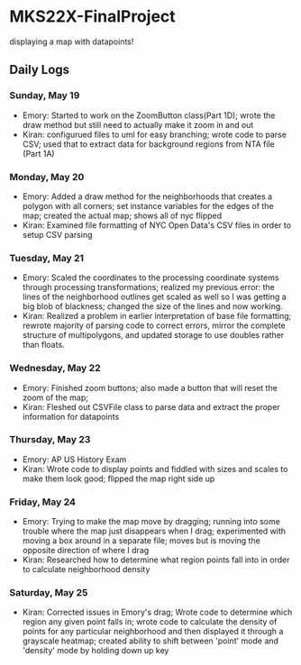 # MKS22X-FinalProject
displaying a map with datapoints!


## Daily Logs
### Sunday, May 19
- Emory: Started to work on the ZoomButton class(Part 1D); wrote the draw method but still need to actually make it zoom in and out
- Kiran: configurued files to uml for easy branching; wrote code to parse CSV; used that to extract data for background regions from NTA file (Part 1A)

### Monday, May 20
- Emory: Added a draw method for the neighborhoods that creates a polygon with all corners; set instance variables for the edges of the map; created the actual map; shows all of nyc flipped
- Kiran: Examined file formatting of NYC Open Data's CSV files in order to setup CSV parsing

### Tuesday, May 21
- Emory: Scaled the coordinates to the processing coordinate systems through processing transformations; realized my previous error: the lines of the neighborhood outlines get scaled as well so I was getting a big blob of blackness; changed the size of the lines and now working.
- Kiran: Realized a problem in earlier interpretation of base file formatting; rewrote majority of parsing code to correct errors, mirror the complete structure of multipolygons, and updated storage to use doubles rather than floats.

### Wednesday, May 22
- Emory: Finished zoom buttons; also made a button that will reset the zoom of the map;
- Kiran: Fleshed out CSVFile class to parse data and extract the proper information for datapoints

### Thursday, May 23
- Emory: AP US History Exam
- Kiran: Wrote code to display points and fiddled with sizes and scales to make them look good; flipped the map right side up

### Friday, May 24
- Emory: Trying to make the map move by dragging; running into some trouble where the map just disappears when I drag; experimented with moving a box around in a separate file; moves but is moving the opposite direction of where I drag
- Kiran: Researched how to determine what region points fall into in order to calculate neighborhood density

### Saturday, May 25
- Kiran: Corrected issues in Emory's drag; Wrote code to determine which region any given point falls in; wrote code to calculate the density of points for any particular neighborhood and then displayed it through a grayscale heatmap; created ability to shift between 'point' mode and 'density' mode by holding down up key
